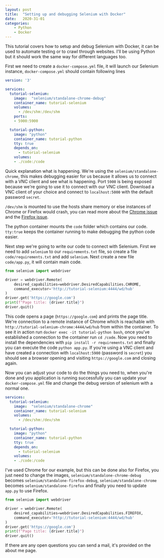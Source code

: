 ```yaml
---
layout: post
title:  "Setting up and debugging Selenium with Docker"
date:   2020-31-01
categories:
    - Python
    - Docker
---
```


This tutorial covers how to setup and debug Selenium with Docker, it can be used to automate testing or to crawl through
 websites. I'll be using Python but it should work the same way for different languages too.

First we need to create a `docker-compose.yml` file, it will launch our Selenium instance, `docker-compose.yml` should
contain following lines

```yaml
version: '3'

services:
  tutorial-selenium:
    image:  "selenium/standalone-chrome-debug"
    container_name: tutorial-selenium
    volumes:
      - /dev/shm:/dev/shm
    ports:
    - 5900:5900

  tutorial-python:
    image: "python"
    container_name: tutorial-python
    tty: true
    depends_on:
      - tutorial-selenium
    volumes:
    - ./code:/code
```

Quick explanation what is happening. We're using the `selenium/standalone-chrome`, this makes debugging easier for
us because it allows us to connect with a VNC client and see what is happening. Port `5900` is being exposed because 
we're going to use it to connect with our VNC client. Download a VNC client of your choice and connect to `localhost:5000`
with the default password `secret`.

`/dev/shm` is mounted to use the hosts share memory or else instances of Chrome or Firefox would crash, you can read more
about the [Chrome issue](https://bugs.chromium.org/p/chromium/issues/detail?id=519952) and the 
[Firefox issue](https://bugzilla.mozilla.org/show_bug.cgi?id=1338771#c10).

The python container mounts the `code` folder which contains our code. `tty:true` keeps the container running to make debugging
the python code easier.

Next step we're going to write our code to connect with Selenium. First we need to add `selenium` to our `requirements.txt` 
file, so create a file `code/requirements.txt` and add `selenium`. Next create a new file `code/app.py`, it will contain
main code.

```python
from selenium import webdriver

driver = webdriver.Remote(
    desired_capabilities=webdriver.DesiredCapabilities.CHROME,
    command_executor='http://tutorial-selenium:4444/wd/hub'
)
driver.get('https://google.com')
print(f"Page title: {driver.title}")
driver.quit()
```
This code opens a page (`https://google.com`) and prints the page title.  We're connection to a remote instance of 
Chrome which is reachable with `http://tutorial-selenium-chrome:4444/wd/hub` from within the container. To see it in
action run `docker exec -it tutorial-python bash`, once you've established a connection to the container run `cd /code`.
Now you need to install the dependencies with `pip install -r requirements.txt` and finally you can execute the code 
`python app.py`. If you're using a VNC client and have created a connection with `localhost:5900` (password is `secret`)
you should see a browser opening and visiting `https://google.com` and closing again.

Now you can adjust your code to do the things you need to, when you're done and you application is running successfully
you can update your `docker-compose.yml` file and change the debug version of selenium with a normal one.

```yaml
services:
  tutorial-selenium:
    image:  "selenium/standalone-chrome"
    container_name: tutorial-selenium
    volumes:
      - /dev/shm:/dev/shm

  tutorial-python:
    image: "python"
    container_name: tutorial-python
    tty: true
    depends_on:
      - tutorial-selenium
    volumes:
    - ./code:/code
```

I've used Chrome for our example, but this can be done also for Firefox, you just need to change the images,
 `selenium/standalone-chrome-debug` becomes `selenium/standalone-firefox-debug`, `selenium/standalone-chrome` becomes
 `selenium/standalone-firefox` and finally you need to update `app.py` to use Firefox.
 
```python
from selenium import webdriver

driver = webdriver.Remote(
    desired_capabilities=webdriver.DesiredCapabilities.FIREFOX,
    command_executor='http://tutorial-selenium:4444/wd/hub'
)
driver.get('https://google.com')
print(f"Page title: {driver.title}")
driver.quit()
```

If there are any open questions you can send a mail, it's provided on the about me page.